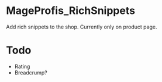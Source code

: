 # MageProfis_RichSnippets
Add rich snippets to the shop. Currently only on product page.

# Todo
- Rating
- Breadcrump?